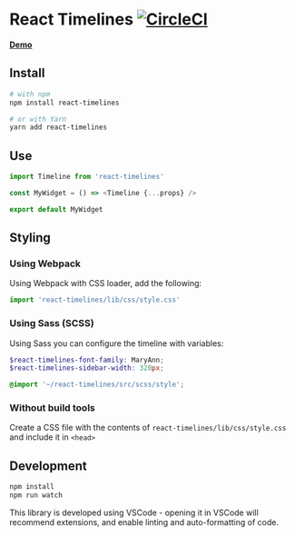# React Timelines [![CircleCI](https://circleci.com/gh/JSainsburyPLC/react-timelines.svg?style=svg)](https://circleci.com/gh/JSainsburyPLC/react-timelines)

[**Demo**](https://jsainsburyplc.github.io/react-timelines/)

## Install

```sh
# with npm
npm install react-timelines

# or with Yarn
yarn add react-timelines
```

## Use

```js
import Timeline from 'react-timelines'

const MyWidget = () => <Timeline {...props} />

export default MyWidget
```

## Styling

### Using Webpack

Using Webpack with CSS loader, add the following:

```js
import 'react-timelines/lib/css/style.css'
```

### Using Sass (SCSS)

Using Sass you can configure the timeline with variables:

```scss
$react-timelines-font-family: MaryAnn;
$react-timelines-sidebar-width: 320px;

@import '~/react-timelines/src/scss/style';
```

### Without build tools

Create a CSS file with the contents of `react-timelines/lib/css/style.css` and include it in `<head>`

## Development

```sh
npm install
npm run watch
```

This library is developed using VSCode - opening it in VSCode will recommend extensions, and enable linting and auto-formatting of code.
